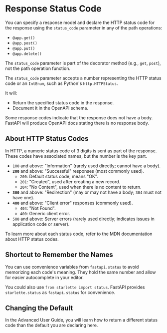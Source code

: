 # Response Status Code

You can specify a response model and declare the HTTP status code for the response using the `status_code` parameter in any of the path operations:

- `@app.get()`
- `@app.post()`
- `@app.put()`
- `@app.delete()`

The `status_code` parameter is part of the decorator method (e.g., `get`, `post`), not the path operation function.

The `status_code` parameter accepts a number representing the HTTP status code or an `IntEnum`, such as Python's `http.HTTPStatus`.

It will:

- Return the specified status code in the response.
- Document it in the OpenAPI schema.

Some response codes indicate that the response does not have a body. FastAPI will produce OpenAPI docs stating there is no response body.

## About HTTP Status Codes

In HTTP, a numeric status code of 3 digits is sent as part of the response. These codes have associated names, but the number is the key part.

- `100` and above: "Information" (rarely used directly; cannot have a body).
- **`200`** and above: "Successful" responses (most commonly used).
  - `200`: Default status code, means "OK".
  - `201`: "Created", used after creating a new record.
  - `204`: "No Content", used when there is no content to return.
- **`300`** and above: "Redirection" (may or may not have a body; `304` must not have one).
- **`400`** and above: "Client error" responses (commonly used).
  - `404`: "Not Found".
  - `400`: Generic client error.
- `500` and above: Server errors (rarely used directly; indicates issues in application code or server).

To learn more about each status code, refer to the MDN documentation about HTTP status codes.

## Shortcut to Remember the Names

You can use convenience variables from `fastapi.status` to avoid memorizing each code's meaning. They hold the same number and allow for easier autocomplete in your editor.

You could also use `from starlette import status`. FastAPI provides `starlette.status` as `fastapi.status` for convenience.

## Changing the Default

In the Advanced User Guide, you will learn how to return a different status code than the default you are declaring here.